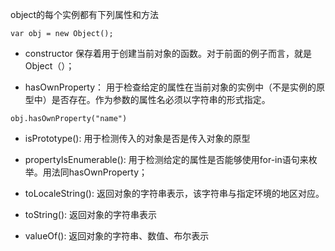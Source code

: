 object的每个实例都有下列属性和方法

```
var obj = new Object();
```
* constructor 保存着用于创建当前对象的函数。对于前面的例子而言，就是Object（）；

* hasOwnProperty： 用于检查给定的属性在当前对象的实例中（不是实例的原型中）是否存在。作为参数的属性名必须以字符串的形式指定。
```
obj.hasOwnProperty("name")
```
* isPrototype(): 用于检测传入的对象是否是传入对象的原型

* propertyIsEnumerable(): 用于检测给定的属性是否能够使用for-in语句来枚举。用法同hasOwnProperty；

* toLocaleString(): 返回对象的字符串表示，该字符串与指定环境的地区对应。

* toString(): 返回对象的字符串表示
* valueOf(): 返回对象的字符串、数值、布尔表示




































































